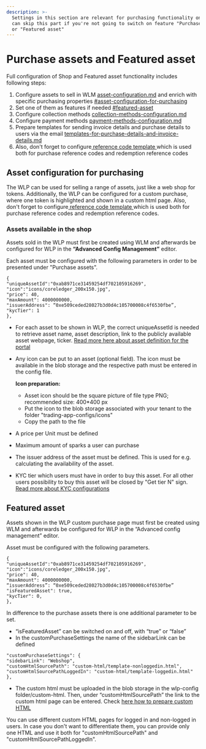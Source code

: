 ```yaml
---
description: >-
  Settings in this section are relevant for purchasing functionality only. You
  can skip this part if you're not going to switch on feature "Purchase assets"
  or "Featured asset"
---
```


# Purchase assets and Featured asset

Full configuration of Shop and Featured asset functionality includes following steps:

1. Configure assets to sell in WLM [asset-configuration.md](../../asset-configuration.md "mention") and enrich with specific purchasing properties [#asset-configuration-for-purchasing](./#asset-configuration-for-purchasing "mention")
2. Set one of them as features if needed [#featured-asset](./#featured-asset "mention")
3. Configure collection methods [collection-methods-configuration.md](collection-methods-configuration.md "mention")
4. Configure payment methods [payment-methods-configuration.md](payment-methods-configuration.md "mention")
5. Prepare templates for sending invoice details and purchase details to users via the email [templates-for-purchase-details-and-invoice-details.md](templates-for-purchase-details-and-invoice-details.md "mention")
6. Also, don't forget to configure[ reference code template ](../#reference-code-template)which is used both for purchase reference codes and redemption reference codes

## Asset configuration for purchasing

The WLP can be used for selling a range of assets, just like a web shop for tokens. Additionally, the WLP can be configured for a custom purchase, where one token is highlighted and shown in a custom html page. Also, don't forget to configure[ reference code template ](../#reference-code-template)which is used both for purchase reference codes and redemption reference codes.

### Assets available in the shop

Assets sold in the WLP must first be created using WLM and afterwards be configured for WLP in the **“Advanced Config Management”** editor.

Each asset must be configured with the following parameters in order to be presented under "Purchase assets".

```
{
"uniqueAssetId":"0xab8971ce31459254df702105916269",
"icon":"icons/coreledger_200x150.jpg",
"price": 40,
"maxAmount": 4000000000,
"issuerAddress": “0xe509ceded28027b3d0d4c105700008c4f6530fbe”,
"kycTier": 1
},
```

* For each asset to be shown in WLP, the correct uniqueAssetId is needed to retrieve asset name, asset description, link to the publicly available asset webpage, ticker. [Read more here about asset definition for the portal](../../asset-configuration.md)
*   Any icon can be put to an asset (optional field). The icon must be available in the blob storage and the respective path must be entered in the config file.

    **Icon preparation:**

    * Asset icon should be the square picture of file type PNG; recommended size: 400\*400 px
    * Put the icon to the blob storage associated with your tenant to the folder "trading-app-configs/icons"
    * Copy the path to the file
* A price per Unit must be defined
* Maximum amount of sparks a user can purchase
* The issuer address of the asset must be defined. This is used for e.g. calculating the availability of the asset.
* KYC tier which users must have in order to buy this asset. For all other users possibility to buy this asset will be closed by "Get tier N" sign. [Read more about KYC configurations](../kyc-checks.md)

## Featured asset

Assets shown in the WLP custom purchase page must first be created using WLM and afterwards be configured for WLP in the “Advanced config management” editor.

Asset must be configured with the following parameters.

```
{
"uniqueAssetId":"0xab8971ce31459254df702105916269",
"icon":"icons/coreledger_200x150.jpg",
"price": 40,
"maxAmount": 4000000000,
“issuerAddress”: “0xe509ceded28027b3d0d4c105700008c4f6530fbe”
"isFeaturedAsset": true,
"kycTier": 0,
},
```

In difference to the purchase assets there is one additional parameter to be set.

* “isFeaturedAsset” can be switched on and off, with “true” or “false”
* In the customPurchaseSettings the name of the sidebarLink can be defined

```
"customPurchaseSettings": {
"sidebarLink": "Webshop",
"customHtmlSourcePath": "custom-html/template-nonloggedin.html",
"customHtmlSourcePathLoggedIn": "custom-html/template-loggedin.html"
},
```

* The custom html must be uploaded in the blob storage in the wlp-config folder/custom-html. Then, under “customHtmlSourcePath” the link to the custom html page can be entered. Check [here how to prepare custom HTML](../../how-to-prepare-custom-html.md)

You can use different custom HTML pages for logged in and non-logged in users. In case you don't want to differentiate them, you can provide only one HTML and use it both for  "customHtmlSourcePath" and "customHtmlSourcePathLoggedIn".

